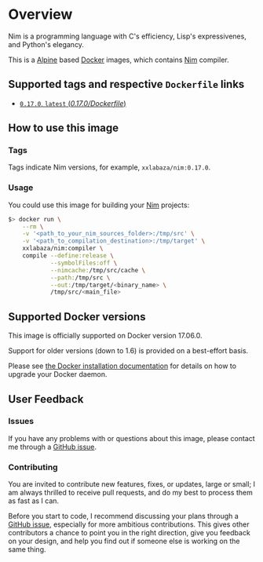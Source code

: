 
# Overview

Nim is a programming language with C's efficiency, Lisp's expressivenes, and Python's elegancy.

This is a [Alpine](https://www.alpinelinux.org) based [Docker](https://www.docker.com) images, which contains [Nim](https://nim-lang.org) compiler.

## Supported tags and respective `Dockerfile` links

-	[`0.17.0`, `latest` (*0.17.0/Dockerfile*)](https://github.com/xxlabaza/docker-nim/blob/master/Dockerfile)

## How to use this image

### Tags

Tags indicate Nim versions, for example, `xxlabaza/nim:0.17.0`.

### Usage

You could use this image for building your [Nim](https://nim-lang.org) projects:

```bash
$> docker run \
    --rm \
    -v '<path_to_your_nim_sources_folder>:/tmp/src' \
    -v '<path_to_compilation_destination>:/tmp/target' \
    xxlabaza/nim:compiler \
    compile --define:release \
            --symbolFiles:off \
            --nimcache:/tmp/src/cache \
            --path:/tmp/src \
            --out:/tmp/target/<binary_name> \
            /tmp/src/<main_file>
```

## Supported Docker versions

This image is officially supported on Docker version 17.06.0.

Support for older versions (down to 1.6) is provided on a best-effort basis.

Please see [the Docker installation documentation](https://docs.docker.com/installation/) for details on how to upgrade your Docker daemon.

## User Feedback

### Issues

If you have any problems with or questions about this image, please contact me through a [GitHub issue](https://github.com/xxlabaza/docker-nim/issues).

### Contributing

You are invited to contribute new features, fixes, or updates, large or small; I am always thrilled to receive pull requests, and do my best to process them as fast as I can.

Before you start to code, I recommend discussing your plans through a [GitHub issue](https://github.com/xxlabaza/docker-nim/issues), especially for more ambitious contributions. This gives other contributors a chance to point you in the right direction, give you feedback on your design, and help you find out if someone else is working on the same thing.